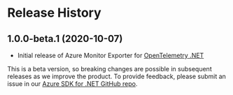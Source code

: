 # Release History

## 1.0.0-beta.1 (2020-10-07)

* Initial release of Azure Monitor Exporter for [OpenTelemetry .NET](https://github.com/open-telemetry/opentelemetry-dotnet)

This is a beta version, so breaking changes are possible in subsequent releases as we improve the product. To provide feedback, please submit an issue in our [Azure SDK for .NET GitHub repo](https://github.com/Azure/azure-sdk-for-net/issues).
